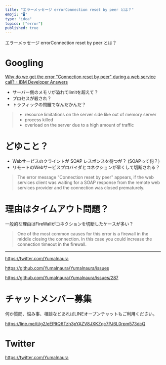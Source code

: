 ```yaml
---
title: "エラーメッセージ errorConnection reset by peer とは？"
emoji: "🖥"
type: "idea"
topics: ["error"]
published: true
---
```


エラーメッセージ errorConnection reset by peer とは？

# Googling

[Why do we get the error "Connection reset by peer" during a web service call? - IBM Developer Answers](https://developer.ibm.com/answers/questions/231996/why-do-we-get-the-error-connection-reset-by-peer-d/)

- サーバー側のメモリが溢れてlimitを超えて？
- プロセスが殺され？
- トラフィックの問題でなんだかんだ？

>- resource limitations on the server side like out of memory server
>- process killed
>- overload on the server due to a high amount of traffic

# どゆこと？

- Webサービスのクライントが SOAP レスポンスを待つが？ (SOAPって何？)
- リモートのWebサービスプロバイダとコネクションが早くして切断される？

>The error message "Connection reset by peer" appears, if the web services client was waiting for a SOAP response from the remote web services provider and the connection was closed prematurely.

# 理由はタイムアウト問題？

一般的な理由はFireWallがコネクションを切断したケースが多い？

>One of the most common causes for this error is a firewall in the middle closing the connection. In this case you could increase the connection timeout in the firewall. 



---

https://twitter.com/YumaInaura

https://github.com/YumaInaura/YumaInaura/issues

https://github.com/YumaInaura/YumaInaura/issues/287








<!-- Update From Qiita API -->

# チャットメンバー募集


何か質問、悩み事、相談などあればLINEオープンチャットもご利用ください。

https://line.me/ti/g2/eEPltQ6Tzh3pYAZV8JXKZqc7PJ6L0rpm573dcQ





# Twitter


https://twitter.com/YumaInaura


<!-- Update From Qiita API -->


